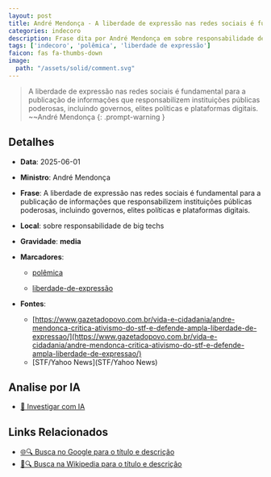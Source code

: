 ```yaml
---
layout: post
title: André Mendonça - A liberdade de expressão nas redes sociais é fundamental para a publicação de informações que responsabilizem instituições públicas poderosas, incluindo governos, elites políticas e plataformas digitais...
categories: indecoro
description: Frase dita por André Mendonça em sobre responsabilidade de big techs
tags: ['indecoro', 'polêmica', 'liberdade de expressão']
faicon: fas fa-thumbs-down
image:
  path: "/assets/solid/comment.svg"
---
```


> A liberdade de expressão nas redes sociais é fundamental para a publicação de informações que responsabilizem instituições públicas poderosas, incluindo governos, elites políticas e plataformas digitais. ~~André Mendonça
{: .prompt-warning }

## Detalhes
- **Data**: 2025-06-01
- **Ministro**: André Mendonça
- **Frase**: A liberdade de expressão nas redes sociais é fundamental para a publicação de informações que responsabilizem instituições públicas poderosas, incluindo governos, elites políticas e plataformas digitais.
- **Local**: sobre responsabilidade de big techs
- **Gravidade**: **media** <i class="fas fa-comment"></i>

- **Marcadores**: 

   - [polêmica](/tags/polêmica/)

   - [liberdade-de-expressão](/tags/liberdade-de-expressão/)
- **Fontes**:
  - [https://www.gazetadopovo.com.br/vida-e-cidadania/andre-mendonca-critica-ativismo-do-stf-e-defende-ampla-liberdade-de-expressao/](https://www.gazetadopovo.com.br/vida-e-cidadania/andre-mendonca-critica-ativismo-do-stf-e-defende-ampla-liberdade-de-expressao/)
  - [STF/Yahoo News](STF/Yahoo News)

## Analise por IA
- [🤖 Investigar com IA](https://www.perplexity.ai/search?q=%22Andr%C3%A9%20Mendon%C3%A7a%22%2BA%20liberdade%20de%20express%C3%A3o%20nas%20redes%20sociais%20%C3%A9%20fundamental%20para%20a%20publica%C3%A7%C3%A3o%20de%20informa%C3%A7%C3%B5es%20que%20responsabilizem%20institui%C3%A7%C3%B5es%20p%C3%BAblicas%20poderosas%2C%20incluindo%20governos%2C%20elites%20pol%C3%ADticas%20e%20plataformas%20digitais.%2Bsobre%20responsabilidade%20de%20big%20techs)

## Links Relacionados
- [🌐🔍 Busca no Google para o título e descrição](https://www.google.com/search?q=%22Andr%C3%A9%20Mendon%C3%A7a%22%2BA%20liberdade%20de%20express%C3%A3o%20nas%20redes%20sociais%20%C3%A9%20fundamental%20para%20a%20publica%C3%A7%C3%A3o%20de%20informa%C3%A7%C3%B5es%20que%20responsabilizem%20institui%C3%A7%C3%B5es%20p%C3%BAblicas%20poderosas%2C%20incluindo%20governos%2C%20elites%20pol%C3%ADticas%20e%20plataformas%20digitais.%2Bsobre%20responsabilidade%20de%20big%20techs)
- [📖🔍 Busca na Wikipedia para o título e descrição](https://pt.wikipedia.org/w/index.php?search=%22Andr%C3%A9%20Mendon%C3%A7a%22%2BA%20liberdade%20de%20express%C3%A3o%20nas%20redes%20sociais%20%C3%A9%20fundamental%20para%20a%20publica%C3%A7%C3%A3o%20de%20informa%C3%A7%C3%B5es%20que%20responsabilizem%20institui%C3%A7%C3%B5es%20p%C3%BAblicas%20poderosas%2C%20incluindo%20governos%2C%20elites%20pol%C3%ADticas%20e%20plataformas%20digitais.%2Bsobre%20responsabilidade%20de%20big%20techs)

